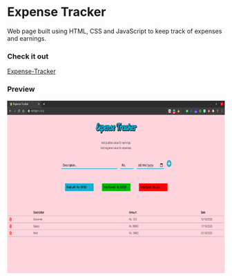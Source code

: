 # Expense Tracker
Web page built using HTML, CSS and JavaScript to keep track of expenses and earnings.
  
### Check it out
<a href="https://coolexpensetracker.netlify.app/">Expense-Tracker</a>
    
### Preview
<img src="https://github.com/tanvee09/expense-tracker/blob/main/expense_tracker.png" height="400px"/>
